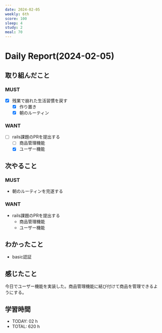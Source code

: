 ```yaml
---
date: 2024-02-05
weekly: 6th
score: 100
sleep: 4
study: 2
meal: 70
---
```

# Daily Report(2024-02-05)
## 取り組んだこと
### MUST
- [x] 残業で崩れた生活習慣を戻す
    - [x] 作り置き
    - [x] 朝のルーティン
### WANT
- [ ] rails課題のPRを提出する
	- [ ] 商品管理機能
	- [x] ユーザー機能
## 次やること
### MUST
- 朝のルーティンを完遂する
### WANT
- rails課題のPRを提出する
	- 商品管理機能
	- ユーザー機能
## わかったこと
- basic認証
## 感じたこと
今日でユーザー機能を実装した。商品管理機能に結び付けて商品を管理できるようにする。
## 学習時間
- TODAY: 02 h
- TOTAL: 620 h